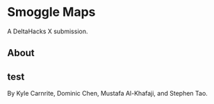 # Smoggle Maps
A DeltaHacks X submission.

## About


## test

By Kyle Carnrite, Dominic Chen, Mustafa Al-Khafaji, and Stephen Tao.

